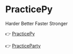 # PracticePy

Harder Better Faster Stronger

👉 [PracticePy](https://github.com/tutorialmaker/PracticePy/wiki#practicepy)

👉 [PracticeParty](https://github.com/tutorialmaker/PracticePy/wiki#practiceparty)
